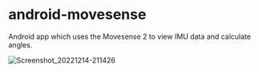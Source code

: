 # android-movesense
Android app which uses the Movesense 2 to view IMU data and calculate angles.

![Screenshot_20221214-211426](https://user-images.githubusercontent.com/80320735/212563474-d3606d3c-d74f-4436-a84d-27459ce086e5.jpg)
